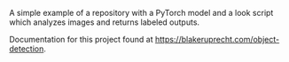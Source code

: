 A simple example of a repository with a PyTorch model and a look script which analyzes images and returns labeled outputs.

Documentation for this project found at https://blakeruprecht.com/object-detection.
